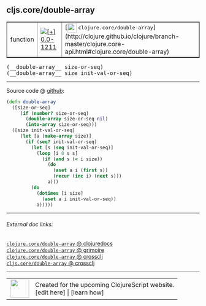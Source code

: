 ## cljs.core/double-array



 <table border="1">
<tr>
<td>function</td>
<td><a href="https://github.com/cljsinfo/cljs-api-docs/tree/0.0-1211"><img valign="middle" alt="[+] 0.0-1211" title="Added in 0.0-1211" src="https://img.shields.io/badge/+-0.0--1211-lightgrey.svg"></a> </td>
<td>
[<img height="24px" valign="middle" src="http://i.imgur.com/1GjPKvB.png"> <samp>clojure.core/double-array</samp>](http://clojure.github.io/clojure/branch-master/clojure.core-api.html#clojure.core/double-array)
</td>
</tr>
</table>


 <samp>
(__double-array__ size-or-seq)<br>
</samp>
 <samp>
(__double-array__ size init-val-or-seq)<br>
</samp>

---







Source code @ [github](https://github.com/clojure/clojurescript/blob/r2134/src/cljs/cljs/core.cljs#L2400-L2418):

```clj
(defn double-array
  ([size-or-seq]
     (if (number? size-or-seq)
       (double-array size-or-seq nil)
       (into-array size-or-seq)))
  ([size init-val-or-seq]
     (let [a (make-array size)]
       (if (seq? init-val-or-seq)
         (let [s (seq init-val-or-seq)]
           (loop [i 0 s s]
             (if (and s (< i size))
               (do
                 (aset a i (first s))
                 (recur (inc i) (next s)))
               a)))
         (do
           (dotimes [i size]
             (aset a i init-val-or-seq))
           a)))))
```

<!--
Repo - tag - source tree - lines:

 <pre>
clojurescript @ r2134
└── src
    └── cljs
        └── cljs
            └── <ins>[core.cljs:2400-2418](https://github.com/clojure/clojurescript/blob/r2134/src/cljs/cljs/core.cljs#L2400-L2418)</ins>
</pre>

-->

---



###### External doc links:

[`clojure.core/double-array` @ clojuredocs](http://clojuredocs.org/clojure.core/double-array)<br>
[`clojure.core/double-array` @ grimoire](http://conj.io/store/v1/org.clojure/clojure/1.7.0-beta3/clj/clojure.core/double-array/)<br>
[`clojure.core/double-array` @ crossclj](http://crossclj.info/fun/clojure.core/double-array.html)<br>
[`cljs.core/double-array` @ crossclj](http://crossclj.info/fun/cljs.core.cljs/double-array.html)<br>

---

 <table>
<tr><td>
<img valign="middle" align="right" width="48px" src="http://i.imgur.com/Hi20huC.png">
</td><td>
Created for the upcoming ClojureScript website.<br>
[edit here] | [learn how]
</td></tr></table>

[edit here]:https://github.com/cljsinfo/cljs-api-docs/blob/master/cljsdoc/cljs.core/double-array.cljsdoc
[learn how]:https://github.com/cljsinfo/cljs-api-docs/wiki/cljsdoc-files

<!--

This information was too distracting to show to readers, but I'll leave it
commented here since it is helpful to:

- pretty-print the data used to generate this document
- and show how to retrieve that data



The API data for this symbol:

```clj
{:ns "cljs.core",
 :name "double-array",
 :signature ["[size-or-seq]" "[size init-val-or-seq]"],
 :history [["+" "0.0-1211"]],
 :type "function",
 :full-name-encode "cljs.core/double-array",
 :source {:code "(defn double-array\n  ([size-or-seq]\n     (if (number? size-or-seq)\n       (double-array size-or-seq nil)\n       (into-array size-or-seq)))\n  ([size init-val-or-seq]\n     (let [a (make-array size)]\n       (if (seq? init-val-or-seq)\n         (let [s (seq init-val-or-seq)]\n           (loop [i 0 s s]\n             (if (and s (< i size))\n               (do\n                 (aset a i (first s))\n                 (recur (inc i) (next s)))\n               a)))\n         (do\n           (dotimes [i size]\n             (aset a i init-val-or-seq))\n           a)))))",
          :title "Source code",
          :repo "clojurescript",
          :tag "r2134",
          :filename "src/cljs/cljs/core.cljs",
          :lines [2400 2418]},
 :full-name "cljs.core/double-array",
 :clj-symbol "clojure.core/double-array"}

```

Retrieve the API data for this symbol:

```clj
;; from Clojure REPL
(require '[clojure.edn :as edn])
(-> (slurp "https://raw.githubusercontent.com/cljsinfo/cljs-api-docs/catalog/cljs-api.edn")
    (edn/read-string)
    (get-in [:symbols "cljs.core/double-array"]))
```

-->
